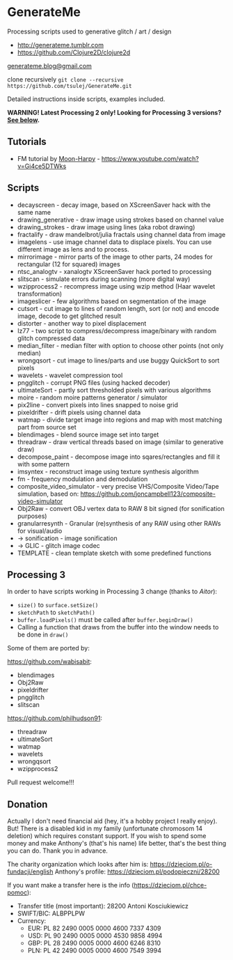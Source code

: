 # GenerateMe
Processing scripts used to generative glitch / art / design

  * http://generateme.tumblr.com
  * https://github.com/Clojure2D/clojure2d

generateme.blog@gmail.com

clone recursively ```git clone --recursive https://github.com/tsulej/GenerateMe.git```

Detailed instructions inside scripts, examples included.

**WARNING! Latest Processing 2 only! Looking for Processing 3 versions? [See below](#processing-3).**

## Tutorials

* FM tutorial by [Moon-Harpy](https://www.moonharpyproject.ie/) - https://www.youtube.com/watch?v=Gi4ce5DTWks

## Scripts

* decayscreen - decay image, based on XScreenSaver hack with the same name
* drawing_generative - draw image using strokes based on channel value
* drawing_strokes - draw image using lines (aka robot drawing)
* fractalify - draw mandelbrot/julia fractals using channel data from image
* imagelens - use image channel data to displace pixels. You can use different image as lens and to process.
* mirrorimage - mirror parts of the image to other parts, 24 modes for rectangular (12 for squared) images
* ntsc_analogtv - xanalogtv XScreenSaver hack ported to processing
* slitscan - simulate errors during scanning (more digital way)
* wzipprocess2 - recompress image using wzip method (Haar wavelet transformation)
* imageslicer - few algorithms based on segmentation of the image
* cutsort - cut image to lines of random length, sort (or not) and encode image, decode to get glitched result
* distorter - another way to pixel displacement
* lz77 - two script to compress/decompress image/binary with random glitch compressed data
* median_filter - median filter with option to choose other points (not only median)
* wrongqsort - cut image to lines/parts and use buggy QuickSort to sort pixels
* wavelets - wavelet compression tool
* pngglitch - corrupt PNG files (using hacked decoder)
* ultimateSort - partly sort thresholded pixels with various algorithms
* moire - random moire patterns generator / simulator
* pix2line - convert pixels into lines snapped to noise grid
* pixeldrifter - drift pixels using channel data
* watmap - divide target image into regions and map with most matching part from source set
* blendimages - blend source image set into target
* threadraw - draw vertical threads based on image (similar to generative draw)
* decompose_paint - decompose image into sqares/rectangles and fill it with some pattern
* imsyntex - reconstruct image using texture synthesis algorithm
* fm - frequency modulation and demodulation
* composite_video_simulator - very precise VHS/Composite Video/Tape simulation, based on: https://github.com/joncampbell123/composite-video-simulator
* Obj2Raw - convert OBJ vertex data to RAW 8 bit signed (for sonification purposes)
* granularresynth - Granular (re)synthesis of any RAW using other RAWs for visual/audio
* -> sonification - image sonification
* -> GLIC - glitch image codec
* TEMPLATE - clean template sketch with some predefined functions

## Processing 3

In order to have scripts working in Processing 3 change (thanks to *Aitor*):

* ```size()``` to ```surface.setSize()```
* ```sketchPath``` to ```sketchPath()```
* ```buffer.loadPixels()``` must be called after ```buffer.beginDraw()```
* Calling a function that draws from the buffer into the window needs to be done in ```draw()```

Some of them are ported by:

https://github.com/wabisabit:

* blendimages
* Obj2Raw
* pixeldrifter
* pngglitch
* slitscan
  
https://github.com/philhudson91:
 
* threadraw
* ultimateSort
* watmap
* wavelets
* wrongqsort
* wzipprocess2

Pull request welcome!!!

## Donation

Actually I don't need financial aid (hey, it's a hobby project I really enjoy). But! There is a disabled kid in my family (unfortunate chromosom 14 deletion) which requires constant support. If you wish to spend some money and make Anthony's (that's his name) life better, that's the best thing you can do. Thank you in advance.

The charity organization which looks after him is: https://dzieciom.pl/o-fundacji/english
Anthony's profile: https://dzieciom.pl/podopieczni/28200

If you want make a transfer here is the info (https://dzieciom.pl/chce-pomoc):

* Transfer title (most important): 28200 Antoni Kosciukiewicz
* SWIFT/BIC: ALBPPLPW
* Currency:
    * EUR: PL 82 2490 0005 0000 4600 7337 4309
    * USD: PL 90 2490 0005 0000 4530 9858 4994
    * GBP: PL 28 2490 0005 0000 4600 6246 8310
    * PLN: PL 42 2490 0005 0000 4600 7549 3994
   
